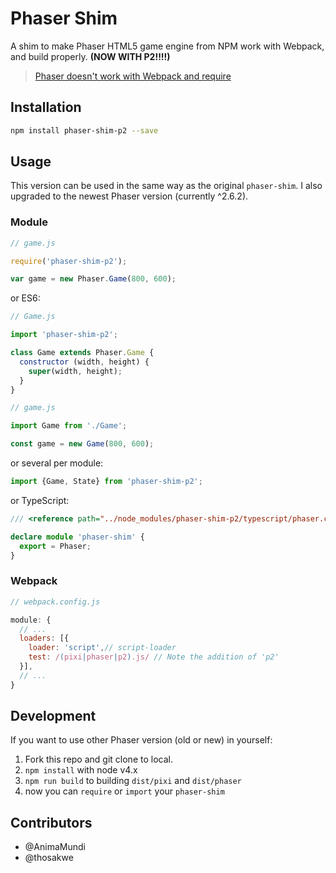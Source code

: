 # Phaser Shim

A shim to make Phaser HTML5 game engine from NPM work with Webpack, and build properly. **(NOW WITH P2!!!!)**

> [Phaser doesn't work with Webpack and require](https://github.com/photonstorm/phaser/issues/1974)

## Installation

```sh
npm install phaser-shim-p2 --save
```

## Usage

This version can be used in the same way as the original `phaser-shim`. I also upgraded to the newest Phaser version
(currently ^2.6.2).

### Module

```js
// game.js

require('phaser-shim-p2');

var game = new Phaser.Game(800, 600);
```

or ES6:

```js
// Game.js

import 'phaser-shim-p2';

class Game extends Phaser.Game {
  constructor (width, height) {
    super(width, height);
  }
}
```

```js
// game.js

import Game from './Game';

const game = new Game(800, 600);
```

or several per module:

```js
import {Game, State} from 'phaser-shim-p2';
```

or TypeScript:

```typescript
/// <reference path="../node_modules/phaser-shim-p2/typescript/phaser.comments.d.ts" />

declare module 'phaser-shim' {
  export = Phaser;
}
```

### Webpack

```js
// webpack.config.js

module: {
  // ...
  loaders: [{
    loader: 'script',// script-loader
    test: /(pixi|phaser|p2).js/ // Note the addition of 'p2'
  }],
  // ...
}
```

## Development

If you want to use other Phaser version (old or new) in yourself:

1. Fork this repo and git clone to local.
2. `npm install` with node v4.x
3. `npm run build` to building `dist/pixi` and `dist/phaser`
4. now you can `require` or `import` your `phaser-shim`

## Contributors

- @AnimaMundi
- @thosakwe
